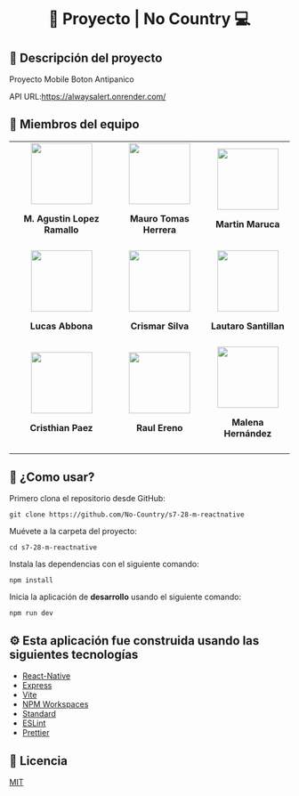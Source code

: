 <div align="center">
  <h1>🤖 Proyecto | No Country 💻</h1>
  
</div>

## 📕 Descripción del proyecto

Proyecto Mobile Boton Antipanico

API URL:https://alwaysalert.onrender.com/

## 👷 Miembros del equipo

<table>
  <tr>
    <td>
      <div align="center">
        <a href="https://www.linkedin.com/in/marceloagustinlopezramallo/" target="_blank" rel="author">
          <img width="110" src="https://media.licdn.com/dms/image/D4D35AQFCxAa9168IOQ/profile-framedphoto-shrink_400_400/0/1668625205408?e=1680040800&v=beta&t=GQWC5R_IA3muRd_r0yhaippZo2hKYrqujm6NEiPHpSI"/>
        </a>
        <h4 style="margin-top: 1rem;">M. Agustin Lopez Ramallo</h4>
      </div>
    </td>
    <td>
      <div align="center">
        <a href="https://www.linkedin.com/in/mauro-tomas-herrera" target="_blank" rel="author">
          <img width="110" src="https://media.licdn.com/dms/image/D4D35AQEJ07eykXnhDw/profile-framedphoto-shrink_400_400/0/1677878732151?e=1680040800&v=beta&t=uvSkwIO3rmGWDjwpDLmBPHjF6KaMvNyZRRet9I4pyxo"/>
        </a>
        <h4 style="margin-top: 1rem;">Mauro Tomas Herrera</h4>
      </div>
    </td>
    <td>
      <div align="center">
        <a href="https://www.linkedin.com/in/martin-maruca/" target="_blank" rel="author">
          <img width="110" src="https://media.licdn.com/dms/image/D4D35AQHQ3XpgG3_gQw/profile-framedphoto-shrink_400_400/0/1666388316392?e=1680040800&v=beta&t=C5BPED9WVQ8qDWu_9jdqDH8HuUnCmYfJ0NAjnuEcqeA"/>
        </a>
        <h4 style="margin-top: 1rem;">Martin Maruca</h4>
      </div>
    </td>
  </tr>
  <tr>
    <td>
      <div align="center">
        <a href="https://www.linkedin.com/in/lucasabbona" target="_blank" rel="author">
          <img width="110" src="https://media.licdn.com/dms/image/D4D35AQFhjVnC3AaWIg/profile-framedphoto-shrink_400_400/0/1670123212403?e=1680040800&v=beta&t=_1T7U3-xbUS249In5TqRY-WnANXnArZKro6SoTcIdko"/>
        </a>
        <h4 style="margin-top: 1rem;">Lucas Abbona</h4>
      </div>
    </td>
    <td>
      <div align="center">
        <a href="https://www.linkedin.com/in/crismar-silva" target="_blank" rel="author">
          <img width="110" src="https://media.licdn.com/dms/image/C4E03AQEx27IJA453NA/profile-displayphoto-shrink_400_400/0/1650248210931?e=1684972800&v=beta&t=kSLgWQiZF0UEWkNJ118SldBZC7Q9dyR0TJvo7WX3aDQ"/>
        </a>
        <h4 style="margin-top: 1rem;">Crismar Silva</h4>
      </div>
    </td>
    <td>
      <div align="center">
        <a href="https://www.linkedin.com/in/lauti-santillan" target="_blank" rel="author">
          <img width="110" src="https://media.licdn.com/dms/image/D4D35AQGBks8iHtt2lA/profile-framedphoto-shrink_400_400/0/1670273115922?e=1680040800&v=beta&t=YJAn2LMsYzIhDBh71rFGbgUklQZ48AZeESGI43VbiQo"/>
        </a>
        <h4 style="margin-top: 1rem;">Lautaro Santillan</h4>
      </div>
    </td>
  </tr>
  <tr>
    <td>
      <div align="center">
        <a href="https://www.linkedin.com/in/crissxp76/" target="_blank" rel="author">
          <img width="110" src="https://media.licdn.com/dms/image/D4D03AQFvRjz6zhrnPQ/profile-displayphoto-shrink_400_400/0/1677104190223?e=1684972800&v=beta&t=VI22hLLSo-8YsmknkZdR7Rexh67p0as-JU6RIMLFhI4"/>
        </a>
        <h4 style="margin-top: 1rem;">Cristhian Paez</h4>
      </div>
    </td>
    <td>
      <div align="center">
        <a href="https://www.linkedin.com/in/raulereno/" target="_blank" rel="author">
          <img width="110" src="https://media.licdn.com/dms/image/D4D35AQGGq-Lf7WAyhQ/profile-framedphoto-shrink_400_400/0/1663895212481?e=1680040800&v=beta&t=OpAAgxsA1UKZXuDkfctXyKqWGLKFAO_JSo2TK4V3VKU"/>
        </a>
        <h4 style="margin-top: 1rem;">Raul Ereno</h4>
      </div>
    </td>
     <td>
      <div align="center">
        <a href="https://www.linkedin.com/in/malena-hern%C3%A1ndez-b36057188/" target="_blank" rel="author">
          <img width="110" src="https://media.licdn.com/dms/image/D4D35AQEjlBFCTy4Zag/profile-framedphoto-shrink_200_200/0/1674102700480?e=1680328800&v=beta&t=pYG8PwYsV9QjyNT0mn9jq2NQc65KdhHuyYXWPHeG574"/>
        </a>
        <h4 style="margin-top: 1rem;">Malena Hernández</h4>
      </div>
    </td>
  </tr>
</table>

## 🚀 ¿Como usar?



Primero clona el repositorio desde GitHub:

```shell
git clone https://github.com/No-Country/s7-28-m-reactnative
```

Muévete a la carpeta del proyecto:

```shell
cd s7-28-m-reactnative
```

Instala las dependencias con el siguiente comando:

```shell
npm install
```

Inicia la aplicación de **desarrollo** usando el siguiente comando:

```shell
npm run dev
```

## ⚙️ Esta aplicación fue construida usando las siguientes tecnologías

- [React-Native](https://reactnative.dev/)
- [Express](https://expressjs.com/)
- [Vite](https://vitejs.dev/)
- [NPM Workspaces](https://docs.npmjs.com/cli/v7/using-npm/workspaces)
- [Standard](https://www.npmjs.com/package/ts-standard)
- [ESLint](https://www.npmjs.com/package/eslint)
- [Prettier](https://www.npmjs.com/package/prettier)

## 📄 Licencia

[MIT](https://opensource.org/licenses/MIT)
